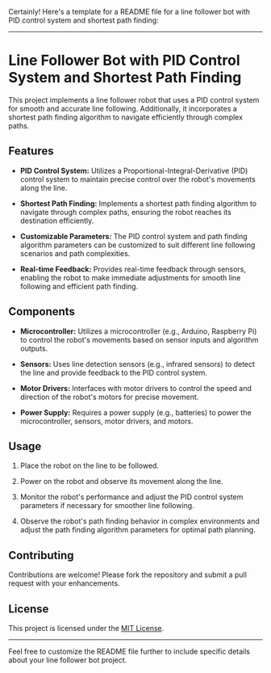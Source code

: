 Certainly! Here's a template for a README file for a line follower bot with PID control system and shortest path finding:

---

# Line Follower Bot with PID Control System and Shortest Path Finding

This project implements a line follower robot that uses a PID control system for smooth and accurate line following. Additionally, it incorporates a shortest path finding algorithm to navigate efficiently through complex paths.

## Features

- **PID Control System:** Utilizes a Proportional-Integral-Derivative (PID) control system to maintain precise control over the robot's movements along the line.

- **Shortest Path Finding:** Implements a shortest path finding algorithm to navigate through complex paths, ensuring the robot reaches its destination efficiently.

- **Customizable Parameters:** The PID control system and path finding algorithm parameters can be customized to suit different line following scenarios and path complexities.

- **Real-time Feedback:** Provides real-time feedback through sensors, enabling the robot to make immediate adjustments for smooth line following and efficient path finding.

## Components

- **Microcontroller:** Utilizes a microcontroller (e.g., Arduino, Raspberry Pi) to control the robot's movements based on sensor inputs and algorithm outputs.

- **Sensors:** Uses line detection sensors (e.g., infrared sensors) to detect the line and provide feedback to the PID control system.

- **Motor Drivers:** Interfaces with motor drivers to control the speed and direction of the robot's motors for precise movement.

- **Power Supply:** Requires a power supply (e.g., batteries) to power the microcontroller, sensors, motor drivers, and motors.

## Usage

1. Place the robot on the line to be followed.

2. Power on the robot and observe its movement along the line.

3. Monitor the robot's performance and adjust the PID control system parameters if necessary for smoother line following.

4. Observe the robot's path finding behavior in complex environments and adjust the path finding algorithm parameters for optimal path planning.

## Contributing

Contributions are welcome! Please fork the repository and submit a pull request with your enhancements.

## License

This project is licensed under the [MIT License](LICENSE).

---

Feel free to customize the README file further to include specific details about your line follower bot project.
